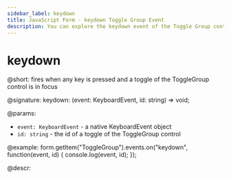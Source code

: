 ```yaml
---
sidebar_label: keydown 
title: JavaScript Form - keydown Toggle Group Event 
description: You can explore the keydown event of the Toggle Group control of Form in the documentation of the DHTMLX JavaScript UI library. Browse developer guides and API reference, try out code examples and live demos, and download a free 30-day evaluation version of DHTMLX Suite.
---
```


# keydown

@short: fires when any key is pressed and a toggle of the ToggleGroup control is in focus

@signature: keydown: (event: KeyboardEvent, id: string) => void;

@params:
- `event: KeyboardEvent` - a native KeyboardEvent object
- `id: string` - the id of a toggle of the ToggleGroup control

@example:
form.getItem("ToggleGroup").events.on("keydown", function(event, id) {
    console.log(event, id);
});

@descr: